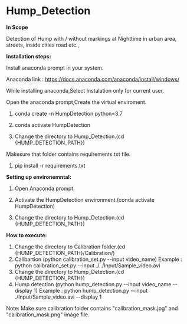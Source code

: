 # Hump_Detection


**In Scope**

   Detection of Hump with / without markings at Nighttime in urban area, streets, inside cities road etc., 

**Installation steps:**

Install anaconda prompt in your system.

Anaconda link : https://docs.anaconda.com/anaconda/install/windows/

While installing anaconda,Select Instalation only for current user.

Open the anaconda prompt,Create the virtual enviroment.
   
  1) conda create -n HumpDetection python=3.7
   
  2) conda activate HumpDetection
   
  3) Change the directory to Hump_Detection.(cd {HUMP_DETECTION_PATH})

Makesure that folder contains requirements.txt file.
   
  1) pip install -r requirements.txt
   


**Setting up environemntal:**

1) Open Anaconda prompt.

2) Activate the HumpDetection environment.(conda activate HumpDetection)

3) Change the directory to Hump_Detection.(cd {HUMP_DETECTION_PATH})



**How to execute:**
1) Change the directory to Calibration folder.(cd {HUMP_DETECTION_PATH}/Calibration/)
2) Calibartion (python calibration_set.py --input video_name)
Example : python calibration_set.py --input ./../Input/Sample_video.avi
3) Change the directory to Hump_Detection.(cd {HUMP_DETECTION_PATH})
4) Hump detection (python hump_detection.py --input video_name --display 1)
Example : python hump_detection.py --input ./Input/Sample_video.avi --display 1

Note: Make sure calibration folder contains "calibration_mask.jpg" and "calibration_mask.png" image file.
